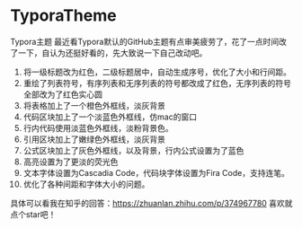 # TyporaTheme
Typora主题
最近看Typora默认的GitHub主题有点审美疲劳了，花了一点时间改了一下，自认为还挺好看的，先大致说一下自己改动吧。

1. 将一级标题改为红色，二级标题居中，自动生成序号，优化了大小和行间距。
2. 重绘了列表符号，有序列表和无序列表的符号都改成了红色，无序列表的符号全部改为了红色实心圆
3. 将表格加上了一个橙色外框线，淡灰背景
4. 代码区块加上了一个淡蓝色外框线，仿mac的窗口
5. 行内代码使用淡蓝色外框线，淡粉背景色。
6. 引用区块加上了嫩绿色外框线，淡灰背景
7. 公式区块加上了灰色外框线，以及背景，行内公式设置为了蓝色
8. 高亮设置为了更淡的荧光色
9. 文本字体设置为Cascadia Code，代码块字体设置为Fira Code，支持连笔。
10. 优化了各种间距和字体大小的问题。

具体可以看我在知乎的回答：https://zhuanlan.zhihu.com/p/374967780
喜欢就点个star吧！
